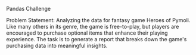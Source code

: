 Pandas Challenge 

Problem Statement: Analyzing the data for fantasy game Heroes of Pymoli.
Like many others in its genre, the game is free-to-play, but players are encouraged to purchase optional items that enhance their playing experience. The task is  to generate a report that breaks down the game's purchasing data into meaningful insights.
